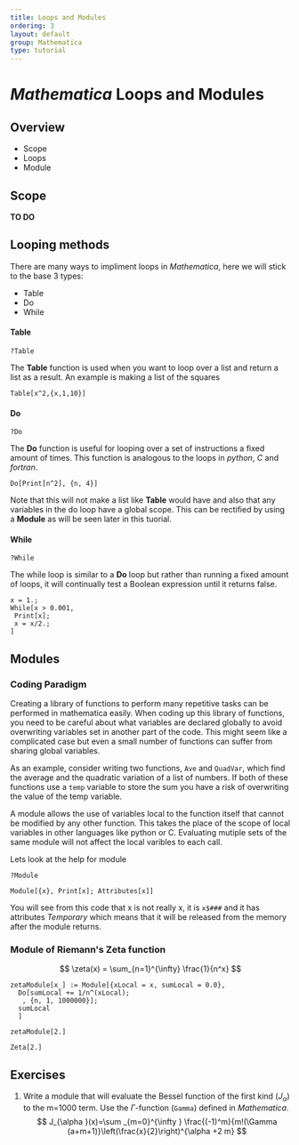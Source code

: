 ```yaml
---
title: Loops and Modules
ordering: 3
layout: default
group: Mathematica
type: tutorial
---
```


# *Mathematica* Loops and Modules

## Overview


* Scope
* Loops
* Module

## Scope

**TO DO**

## Looping methods

There are many ways to impliment loops in *Mathematica*, here we will stick to the base 3 types:

* Table
* Do
* While

#### Table 

```
?Table
```

The **Table** function is used when you want to loop over a list and return a list as a result. An example is making a list of the squares

``` mma
Table[x^2,{x,1,10}]
```

#### Do 

```
?Do
```

The **Do** function is useful for looping over a set of instructions a fixed amount of times.
This function is analogous to the loops in *python*, *C* and *fortran*. 

``` mma
Do[Print[n^2], {n, 4}]
```

Note that this will not make a list like **Table** would have and also that any variables in the do loop have a global scope. 
This can be rectified by using a **Module** as will be seen later in this tuorial.

#### While

```
?While
```

The while loop is similar to a **Do** loop but rather than running a fixed amount of loops, it will continually test a Boolean expression until it returns false.

```
x = 1.;
While[x > 0.001,
 Print[x];
 x = x/2.;
]
```

## Modules


### Coding Paradigm

Creating a library of functions to perform many repetitive tasks can be performed in mathematica easily. 
When coding up this library of functions, you need to be careful about what variables are declared globally to avoid overwriting variables set in another part of the code.
This might seem like a complicated case but even a small number of functions can suffer from sharing global variables. 

As an example, consider writing two functions, `Ave` and `QuadVar`, which find the average and the quadratic variation of a list of numbers.
If both of these functions use a `temp` variable to store the sum you have a risk of overwriting the value of the temp variable. 

A module allows the use of variables local to the function itself that cannot be modified by any other function.
This takes the place of the scope of local variables in other languages like python or C.
Evaluating mutiple sets of the same module will not affect the local varibles to each call.

Lets look at the help for module

``` mma
?Module
```

``` mma
Module[{x}, Print[x]; Attributes[x]]
```

You will see from this code that x is not really x, it is `x$###` and it has attributes *Temporary* which means that it will be released from the memory after the module returns.

### Module of Riemann's Zeta function

$$ \zeta(x) = \sum_{n=1}^{\infty} \frac{1}{n^x} $$

``` mma
zetaModule[x_] := Module[{xLocal = x, sumLocal = 0.0},
  Do[sumLocal += 1/n^(xLocal);
   , {n, 1, 1000000}];
  sumLocal
  ]

zetaModule[2.]

Zeta[2.]
```

## Exercises

1. Write a module that will evaluate the Bessel function of the first kind ($J_{\alpha}$) to the m=1000 term.  Use the $\Gamma$-function (`Gamma`) defined in *Mathematica*.
$$ J_{\alpha }(x)=\sum _{m=0}^{\infty } \frac{(-1)^m}{m!(\Gamma  (a+m+1)}\left(\frac{x}{2}\right)^{\alpha +2 m} $$

